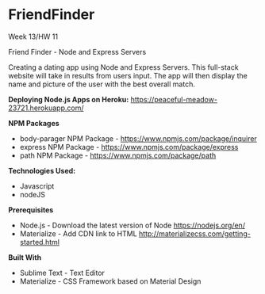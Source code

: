 # FriendFinder

Week 13/HW 11

Friend Finder - Node and Express Servers

Creating a dating app using Node and Express Servers. This full-stack website will take in results from users input. The app will then display the name and picture of the user with the best overall match.

<b>Deploying Node.js Apps on Heroku:</b> https://peaceful-meadow-23721.herokuapp.com/


<b>NPM Packages</b>
- body-parager NPM Package - https://www.npmjs.com/package/inquirer
- express NPM Package - https://www.npmjs.com/package/express
- path NPM Package - https://www.npmjs.com/package/path

<b>Technologies Used:</b>
- Javascript
- nodeJS

<b>Prerequisites</b>
- Node.js - Download the latest version of Node https://nodejs.org/en/
- Materialize - Add CDN link to HTML http://materializecss.com/getting-started.html

<b>Built With</b>
- Sublime Text - Text Editor
- Materialize - CSS Framework based on Material Design